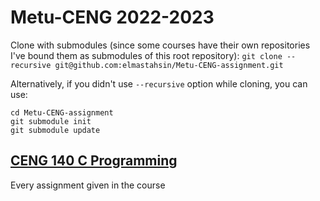 # Metu-CENG 2022-2023
Clone with submodules (since some courses have their own repositories I've bound them as submodules of this root repository):
`git clone --recursive git@github.com:elmastahsin/Metu-CENG-assignment.git`

Alternatively, if you didn't use `--recursive` option while cloning, you can use:
```
cd Metu-CENG-assignment
git submodule init
git submodule update
```



## [CENG 140 C Programming](https://github.com/elmastahsin/Metu-CENG-assignment/tree/master/140)
Every assignment given in the course
<!--
## [CENG 213 Data Structures](https://github.com/elmastahsin/Metu-CENG-assignment//tree/master/213)
Implementations of several data structures with various scenarios, written in C++-->


